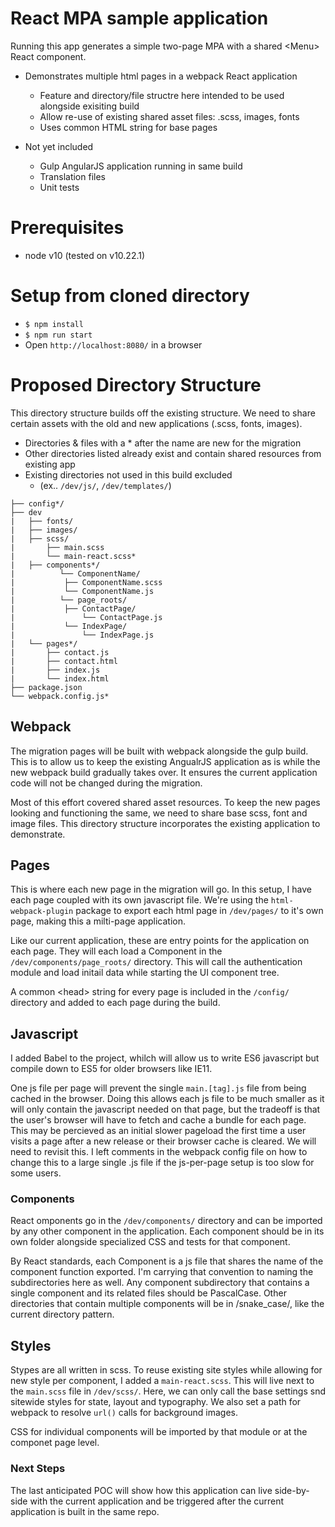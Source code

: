 # React MPA sample application

Running this app generates a simple two-page MPA with a shared \<Menu\> React component.

- Demonstrates multiple html pages in a webpack React application
  - Feature and directory/file structre here intended to be used alongside exisiting build
  - Allow re-use of existing shared asset files: .scss, images, fonts
  - Uses common HTML <head> string for base pages

- Not yet included
  - Gulp AngularJS application running in same build
  - Translation files
  - Unit tests

# Prerequisites
- node v10 (tested on v10.22.1)

# Setup from cloned directory
- `$ npm install`
- `$ npm run start`
- Open `http://localhost:8080/` in a browser

# Proposed Directory Structure
This directory structure builds off the existing structure. We need to share certain assets with the old and new applications (.scss, fonts, images).

- Directories & files with a * after the name are new for the migration
- Other directories listed already exist and contain shared resources from existing app
- Existing directories not used in this build excluded
  - (ex.. `/dev/js/`, `/dev/templates/`)

```
├── config*/
├── dev
|   ├── fonts/            
|   ├── images/
|   ├── scss/
|       ├── main.scss
|       └── main-react.scss*
|   ├── components*/
|   	   └── ComponentName/
|           ├── ComponentName.scss
|           └── ComponentName.js
|   	   └── page_roots/
|           ├── ContactPage/
|               └── ContactPage.js
|           └── IndexPage/
|               └── IndexPage.js
|   └── pages*/
|       ├── contact.js
|       ├── contact.html
|       ├── index.js
|       └── index.html
├── package.json
└── webpack.config.js*
```

## Webpack

The migration pages will be built with webpack alongside the gulp build. This is to allow us to keep the existing AngualrJS application as is while the new webpack build gradually takes over. It ensures the current application code will not be changed during the migration.

Most of this effort covered shared asset resources. To keep the new pages looking and functioning the same, we need to share base scss, font and image files. This directory structure incorporates the existing application to demonstrate.

## Pages

This is where each new page in the migration will go. In this setup, I have each page coupled with its own javascript file. We're using the `html-webpack-plugin` package to export each html page in `/dev/pages/` to it's own page, making this a milti-page application.

Like our current application, these are entry points for the application on each page. They will each load a Component in the `/dev/components/page_roots/` directory. This will  call the authentication module and load initail data while starting the UI component tree.

A common \<head\> string for every page is included in the `/config/` directory and added to each page during the build.

## Javascript

I added Babel to the project, whilch will allow us to write ES6 javascript but compile down to ES5 for older browsers like IE11.

One js file per page will prevent the single `main.[tag].js` file from being cached in the browser. Doing this allows each js file to be much smaller as it will only contain the javascript needed on that page, but the tradeoff is that the user's browser will have to fetch and cache a bundle for each page. This may be percieved as an initial slower pageload the first time a user visits a page after a new release or their browser cache is cleared. We will need to revisit this. I left comments in the webpack config file on how to change this to a large single .js file if the js-per-page setup is too slow for some users.

### Components

React omponents go in the `/dev/components/` directory and can be imported by any other component in the application. Each component should be in its own folder alongside specialized CSS and tests for that component.

By React standards, each Component is a js file that shares the name of the component function exported. I'm carrying that convention to naming the subdirectories here as well. Any component subdirectory that contains a single component and its related files should be PascalCase. Other directories that contain multiple components will be in /snake_case/, like the current directory pattern.

## Styles

Stypes are all written in scss. To reuse existing site styles while allowing for new style per component, I added a `main-react.scss`. This will live next to the `main.scss` file in `/dev/scss/`. Here, we can only call the base settings snd sitewide styles for state, layout and typography. We also set a path for webpack to resolve `url()` calls for background images.

CSS for individual components will be imported by that module or at the componet page level.

### Next Steps

The last anticipated POC will show how this application can live side-by-side with the current application and be triggered after the current application is built in the same repo.
